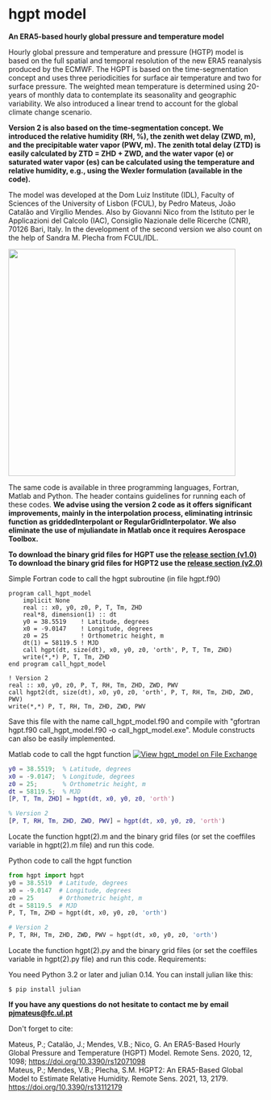 # hgpt model
**An ERA5-based hourly global pressure and temperature model**

Hourly global pressure and temperature and pressure (HGTP) model is based on the full spatial and temporal resolution of the new ERA5 reanalysis produced by the ECMWF. The HGPT is based on the time-segmentation concept and uses three periodicities for surface air temperature and two for surface pressure. The weighted mean temperature is determined using 20-years of monthly data to contemplate its seasonality and geographic variability. We also introduced a linear trend to account for the global climate change scenario.

**Version 2 is also based on the time-segmentation concept. We introduced the relative humidity (RH, %), the zenith wet delay (ZWD, m), and the precipitable water vapor (PWV, m). The zenith total delay (ZTD) is easily calculated by ZTD = ZHD + ZWD, and the water vapor (e) or saturated water vapor (es) can be calculated using the temperature and relative humidity, e.g., using the Wexler formulation (available in the code).** 

The model was developed at the Dom Luiz Institute (IDL), Faculty of Sciences of the University of Lisbon (FCUL), by Pedro Mateus, João Catalão and Virgílio Mendes. Also by Giovanni Nico from the Istituto per le Applicazioni del Calcolo (IAC), Consiglio Nazionale delle Ricerche (CNR), 70126 Bari, Italy.
In the development of the second version we also count on the help of Sandra M. Plecha from FCUL/IDL.

<img src="https://github.com/pjmateus/hgpt/blob/master/logos.png" width="450">

The same code is available in three programming languages, Fortran, Matlab and Python. The header contains guidelines for running each of these codes. 
**We advise using the version 2 code as it offers significant improvements, mainly in the interpolation process, eliminating intrinsic function as griddedInterpolant or RegularGridInterpolator. We also eliminate the use of mjuliandate in Matlab once it requires Aerospace Toolbox.**

**To download the binary grid files for HGPT use the [release section (v1.0)](https://github.com/pjmateus/hgpt_model/releases)**\
**To download the binary grid files for HGPT2 use the [release section (v2.0)](https://github.com/pjmateus/hgpt_model/releases)**

Simple Fortran code to call the hgpt subroutine (in file hgpt.f90) 
```Fortran
program call_hgpt_model
	implicit None
	real :: x0, y0, z0, P, T, Tm, ZHD
	real*8, dimension(1) :: dt
	y0 = 38.5519    ! Latitude, degrees
	x0 = -9.0147    ! Longitude, degrees
	z0 = 25         ! Orthometric height, m
	dt(1) = 58119.5 ! MJD
	call hgpt(dt, size(dt), x0, y0, z0, 'orth', P, T, Tm, ZHD)
	write(*,*) P, T, Tm, ZHD
end program call_hgpt_model  

! Version 2
real :: x0, y0, z0, P, T, RH, Tm, ZHD, ZWD, PWV
call hgpt2(dt, size(dt), x0, y0, z0, 'orth', P, T, RH, Tm, ZHD, ZWD, PWV)
write(*,*) P, T, RH, Tm, ZHD, ZWD, PWV
```
Save this file with the name call_hgpt_model.f90 and compile with "gfortran hgpt.f90 call_hgpt_model.f90 -o call_hgpt_model.exe". Module constructs can also be easily implemented.

Matlab code to call the hgpt function [![View hgpt_model on File Exchange](https://www.mathworks.com/matlabcentral/images/matlab-file-exchange.svg)](https://www.mathworks.com/matlabcentral/fileexchange/74247-hgpt_model)
```Matlab
y0 = 38.5519;  % Latitude, degrees
x0 = -9.0147;  % Longitude, degrees
z0 = 25;       % Orthometric height, m
dt = 58119.5;  % MJD
[P, T, Tm, ZHD] = hgpt(dt, x0, y0, z0, 'orth')

% Version 2
[P, T, RH, Tm, ZHD, ZWD, PWV] = hgpt(dt, x0, y0, z0, 'orth')
```
Locate the function hgpt(2).m and the binary grid files (or set the coeffiles variable in hgpt(2).m file) and run this code.

Python code to call the hgpt function 
```Python
from hgpt import hgpt
y0 = 38.5519  # Latitude, degrees
x0 = -9.0147  # Longitude, degrees
z0 = 25       # Orthometric height, m
dt = 58119.5  # MJD
P, T, Tm, ZHD = hgpt(dt, x0, y0, z0, 'orth')

# Version 2
P, T, RH, Tm, ZHD, ZWD, PWV = hgpt(dt, x0, y0, z0, 'orth')
```
Locate the function hgpt(2).py and the binary grid files (or set the coeffiles variable in hgpt(2).py file) and run this code.
Requirements:

You need Python 3.2 or later and julian 0.14. You can install julian like this:
```
$ pip install julian
```
**If you have any questions do not hesitate to contact me by email pjmateus@fc.ul.pt**

Don't forget to cite:

Mateus, P.; Catalão, J.; Mendes, V.B.; Nico, G. An ERA5-Based Hourly Global Pressure and Temperature (HGPT) Model. Remote Sens. 2020, 12, 1098; https://doi.org/10.3390/rs12071098 \
Mateus, P.; Mendes, V.B.; Plecha, S.M. HGPT2: An ERA5-Based Global Model to Estimate Relative Humidity. Remote Sens. 2021, 13, 2179. https://doi.org/10.3390/rs13112179
